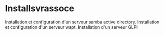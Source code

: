 # Installsvrassoce
Installation et configuration d'un serveur samba active directory.
Installation et configuration d'un serveur wapt.
Installation d'un serveur GLPI
